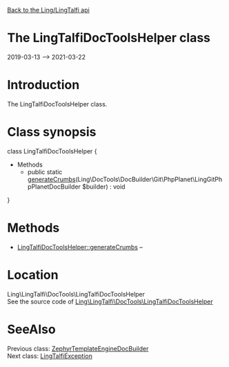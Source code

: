[Back to the Ling/LingTalfi api](https://github.com/lingtalfi/LingTalfi/blob/master/doc/api/Ling/LingTalfi.md)



The LingTalfiDocToolsHelper class
================
2019-03-13 --> 2021-03-22






Introduction
============

The LingTalfiDocToolsHelper class.



Class synopsis
==============


class <span class="pl-k">LingTalfiDocToolsHelper</span>  {

- Methods
    - public static [generateCrumbs](https://github.com/lingtalfi/LingTalfi/blob/master/doc/api/Ling/LingTalfi/DocTools/LingTalfiDocToolsHelper/generateCrumbs.md)(Ling\DocTools\DocBuilder\Git\PhpPlanet\LingGitPhpPlanetDocBuilder $builder) : void

}






Methods
==============

- [LingTalfiDocToolsHelper::generateCrumbs](https://github.com/lingtalfi/LingTalfi/blob/master/doc/api/Ling/LingTalfi/DocTools/LingTalfiDocToolsHelper/generateCrumbs.md) &ndash; 





Location
=============
Ling\LingTalfi\DocTools\LingTalfiDocToolsHelper<br>
See the source code of [Ling\LingTalfi\DocTools\LingTalfiDocToolsHelper](https://github.com/lingtalfi/LingTalfi/blob/master/DocTools/LingTalfiDocToolsHelper.php)



SeeAlso
==============
Previous class: [ZephyrTemplateEngineDocBuilder](https://github.com/lingtalfi/LingTalfi/blob/master/doc/api/Ling/LingTalfi/DocBuilder/ZephyrTemplateEngine/ZephyrTemplateEngineDocBuilder.md)<br>Next class: [LingTalfiException](https://github.com/lingtalfi/LingTalfi/blob/master/doc/api/Ling/LingTalfi/Exception/LingTalfiException.md)<br>
